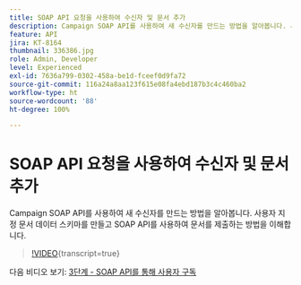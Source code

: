 ```yaml
---
title: SOAP API 요청을 사용하여 수신자 및 문서 추가
description: Campaign SOAP API를 사용하여 새 수신자를 만드는 방법을 알아봅니다. 사용자 지정 문서 데이터 스키마를 만들고 SOAP API를 사용하여 문서를 제출하는 방법을 이해합니다.
feature: API
jira: KT-8164
thumbnail: 336386.jpg
role: Admin, Developer
level: Experienced
exl-id: 7636a799-0302-458a-be1d-fceef0d9fa72
source-git-commit: 116a24a8aa123f615e08fa4ebd187b3c4c460ba2
workflow-type: ht
source-wordcount: '88'
ht-degree: 100%

---
```


# SOAP API 요청을 사용하여 수신자 및 문서 추가

Campaign SOAP API를 사용하여 새 수신자를 만드는 방법을 알아봅니다. 사용자 지정 문서 데이터 스키마를 만들고 SOAP API를 사용하여 문서를 제출하는 방법을 이해합니다.

>[!VIDEO](https://video.tv.adobe.com/v/336386?quality=12&learn=on){transcript=true}

다음 비디오 보기: [3단계 - SOAP API를 통해 사용자 구독](/help/tutorial-use-soap-apis/subscribe-users-via-soap-api.md)
